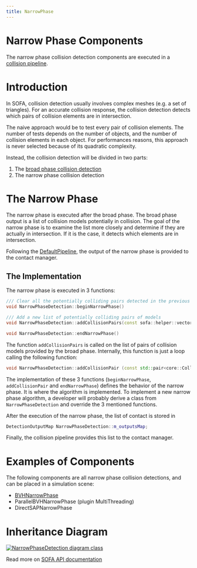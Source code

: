 ```yaml
---
title: NarrowPhase
---
```


Narrow Phase Components
======================

The narrow phase collision detection components are executed in a [collision pipeline](https://www.sofa-framework.org/community/doc/using-sofa/components/collisions/pipelines/collisionpipeline).

Introduction
============

In SOFA, collision detection usually involves complex meshes (e.g. a set of triangles).
For an accurate collision response, the collision detection detects which pairs of collision elements are in intersection.

The naive approach would be to test every pair of collision elements.
The number of tests depends on the number of objects, and the number of collision elements in each object.
For performances reasons, this approach is never selected because of its quadratic complexity.

Instead, the collision detection will be divided in two parts:
1. The [broad phase collision detection](https://www.sofa-framework.org/community/doc/using-sofa/components/collisions/broadphases/broadphase)
2. The narrow phase collision detection

The Narrow Phase
================

The narrow phase is executed after the broad phase.
The broad phase output is a list of collision models potentially in collision.
The goal of the narrow phase is to examine the list more closely and determine if they are actually in intersection.
If it is the case, it detects which elements are in intersection.

Following the [DefaultPipeline](https://www.sofa-framework.org/community/doc/using-sofa/components/collisions/pipelines/defaultpipeline), the output of the narrow phase is provided to the contact manager.

The Implementation
------------------

The narrow phase is executed in 3 functions:

```cpp
/// Clear all the potentially colliding pairs detected in the previous simulation step
void NarrowPhaseDetection::beginNarrowPhase()
```

```cpp
/// Add a new list of potentially colliding pairs of models
void NarrowPhaseDetection::addCollisionPairs(const sofa::helper::vector< std::pair<core::CollisionModel*, core::CollisionModel*> >& v)
```

```cpp
void NarrowPhaseDetection::endNarrowPhase()
```

The function `addCollisionPairs` is called on the list of pairs of collision models provided by the broad phase.
Internally, this function is just a loop calling the following function:
```cpp
void NarrowPhaseDetection::addCollisionPair (const std::pair<core::CollisionModel*, core::CollisionModel*>& cmPair)
```

The implementation of these 3 functions (`beginNarrowPhase`, `addCollisionPair` and `endNarrowPhase`) defines the behavior of the narrow phase.
It is where the algorithm is implemented.
To implement a new narrow phase algorithm, a developer will probably derive a class from `NarrowPhaseDetection` and override the 3 mentioned functions.

After the execution of the narrow phase, the list of contact is stored in
```cpp
DetectionOutputMap NarrowPhaseDetection::m_outputsMap;
```

Finally, the collision pipeline provides this list to the contact manager.

Examples of Components
======================

The following components are all narrow phase collision detections, and can be placed in a simulation scene:

- [BVHNarrowPhase](https://www.sofa-framework.org/community/doc/using-sofa/components/collisions/narrowphases/bvhnarrowphase)
- ParallelBVHNarrowPhase (plugin MultiThreading)
- DirectSAPNarrowPhase

Inheritance Diagram
===================

<a href="https://www.sofa-framework.org/api/master/sofa/html/classsofa_1_1core_1_1collision_1_1_narrow_phase_detection.html">
<img src="https://www.sofa-framework.org/api/master/sofa/html/classsofa_1_1core_1_1collision_1_1_narrow_phase_detection__inherit__graph.png" title="NarrowPhaseDetection diagram class"/>
</a>

Read more on [SOFA API documentation](https://www.sofa-framework.org/api/master/sofa/html/classsofa_1_1core_1_1collision_1_1_narrow_phase_detection.html)
